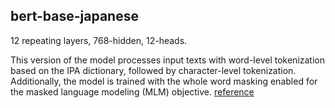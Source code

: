 ## bert-base-japanese
12 repeating layers, 768-hidden, 12-heads. 

This version of the model processes input texts with word-level  tokenization based on the IPA dictionary, followed by character-level  tokenization. Additionally, the model is trained with the whole word masking enabled  for the masked language modeling (MLM) objective.
[reference](https://huggingface.co/cl-tohoku/bert-base-japanese-char-whole-word-masking) 
